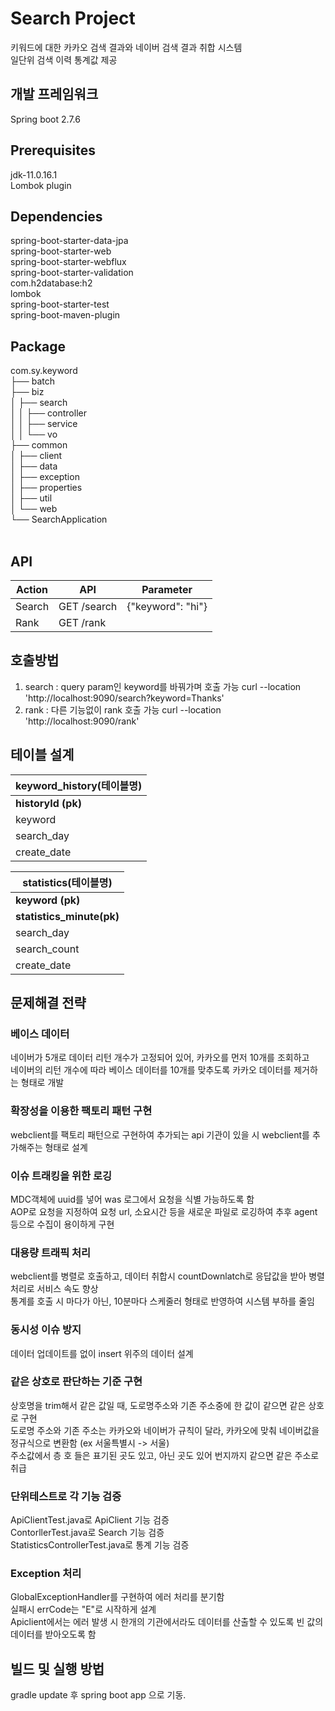 # Search Project
키워드에 대한 카카오 검색 결과와 네이버 검색 결과 취합 시스템 <br/>
일단위 검색 이력 통계값 제공

## 개발 프레임워크
Spring boot 2.7.6

## Prerequisites
jdk-11.0.16.1 <br/>
Lombok plugin <br/>

## Dependencies
spring-boot-starter-data-jpa <br/>
spring-boot-starter-web <br/>
spring-boot-starter-webflux <br/>
spring-boot-starter-validation <br/>
com.h2database:h2 <br/>
lombok <br/>
spring-boot-starter-test <br/>
spring-boot-maven-plugin <br/>

## Package
com.sy.keyword<br/>
├── batch<br/>
├── biz<br/>
│   ├── search<br/>
│   │   ├── controller<br/>
│   │   ├── service<br/>
│   │   └── vo<br/>
├── common<br/>
│   ├── client<br/>
│   ├── data<br/>
│   ├── exception<br/>
│   ├── properties<br/>
│   ├── util<br/>
│   └── web<br/>
└── SearchApplication<br/>
<br/>
## API
|Action|API|Parameter|
|------|------|------|
|Search|GET /search|{"keyword": "hi"}|
|Rank|GET /rank||

## 호출방법
1. search : query param인 keyword를 바꿔가며 호출 가능
curl --location 'http://localhost:9090/search?keyword=Thanks'
2. rank : 다른 기능없이 rank 호출 가능
curl --location 'http://localhost:9090/rank'

## 테이블 설계
|keyword_history(테이블명)|
|------|
|**historyId (pk)**|
|keyword|
|search_day|
|create_date|

|statistics(테이블명)|
|------|
|**keyword (pk)**|
|**statistics_minute(pk)**|
|search_day|
|search_count|
|create_date|

## 문제해결 전략
### 베이스 데이터
네이버가 5개로 데이터 리턴 개수가 고정되어 있어, 카카오를 먼저 10개를 조회하고 </br>
네이버의 리턴 개수에 따라 베이스 데이터를 10개를 맞추도록 카카오 데이터를 제거하는 형태로 개발
### 확장성을 이용한 팩토리 패턴 구현
webclient를 팩토리 패턴으로 구현하여 추가되는 api 기관이 있을 시 webclient를 추가해주는 형태로 설계 </br>
### 이슈 트래킹을 위한 로깅
MDC객체에 uuid를 넣어 was 로그에서 요청을 식별 가능하도록 함 </br>
AOP로 요청을 지정하여 요청 url, 소요시간 등을 새로운 파일로 로깅하여 추후 agent등으로 수집이 용이하게 구현 </br> 
### 대용량 트래픽 처리
webclient를 병렬로 호출하고, 데이터 취합시 countDownlatch로 응답값을 받아 병렬처리로 서비스 속도 향상 </br>
통계를 호출 시 마다가 아닌, 10분마다 스케줄러 형태로 반영하여 시스템 부하를 줄임
### 동시성 이슈 방지
데이터 업데이트를 없이 insert 위주의 데이터 설계
### 같은 상호로 판단하는 기준 구현
상호명을 trim해서 같은 값일 때, 도로명주소와 기존 주소중에 한 값이 같으면 같은 상호로 구현<br/>
도로명 주소와 기존 주소는 카카오와 네이버가 규칙이 달라, 카카오에 맞춰 네이버값을 정규식으로 변환함 (ex 서울특별시 -> 서울) <br/>
주소값에서 층 호 들은 표기된 곳도 있고, 아닌 곳도 있어 번지까지 같으면 같은 주소로 취급 <br/>
### 단위테스트로 각 기능 검증
ApiClientTest.java로 ApiClient 기능 검증 <br/>
ContorllerTest.java로 Search 기능 검증 <br/>
StatisticsControllerTest.java로 통계 기능 검증
### Exception 처리
GlobalExceptionHandler를 구현하여 에러 처리를 분기함 </br>
실패시 errCode는 "E"로 시작하게 설계 </br>
Apiclient에서는 에러 발생 시 한개의 기관에서라도 데이터를 산출할 수 있도록 빈 값의 데이터를 받아오도록 함
## 빌드 및 실행 방법
gradle update 후 spring boot app 으로 기동.

